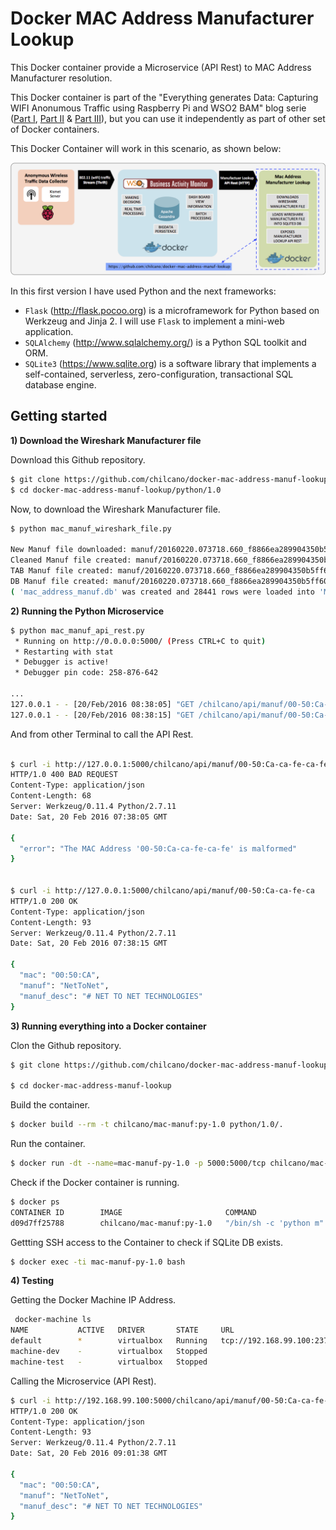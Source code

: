 # Docker MAC Address Manufacturer Lookup

This Docker container provide a Microservice (API Rest) to MAC Address Manufacturer resolution.

This Docker container is part of the "Everything generates Data: Capturing WIFI Anonumous Traffic using Raspberry Pi and WSO2 BAM" blog serie ([Part I](http://ow.ly/YcEf1), [Part II](http://ow.ly/YcEgz) & [Part III](http://ow.ly/YcEij)), but you can use it independently as part of other set of Docker containers.

This Docker Container will work in this scenario, as shown below:

![The MAC Address Manufacturer Lookup Docker Container](https://github.com/chilcano/docker-mac-address-manuf-lookup/blob/master/chilcano_docker_microservice_mac_address_manuf_lookup.png "The MAC Address Manufacturer Lookup Docker Container")


In this first version I have used Python and the next frameworks:

- `Flask` (http://flask.pocoo.org) is a microframework for Python based on Werkzeug and Jinja 2. I will use `Flask` to implement a mini-web application.
- `SQLAlchemy` (http://www.sqlalchemy.org/) is a Python SQL toolkit and ORM.
- `SQLite3` (https://www.sqlite.org) is a software library that implements a self-contained, serverless, zero-configuration, transactional SQL database engine. 

## Getting started

__1) Download the Wireshark Manufacturer file__

Download this Github repository.
```bash
$ git clone https://github.com/chilcano/docker-mac-address-manuf-lookup.git
$ cd docker-mac-address-manuf-lookup/python/1.0
```

Now, to download the Wireshark Manufacturer file.
```bash
$ python mac_manuf_wireshark_file.py

New Manuf file downloaded: manuf/20160220.073718.660_f8866ea289904350b5ff60ffda53edca_ok
Cleaned Manuf file created: manuf/20160220.073718.660_f8866ea289904350b5ff60ffda53edca_ok_cleaned
TAB Manuf file created: manuf/20160220.073718.660_f8866ea289904350b5ff60ffda53edca_ok_cleaned.tab
DB Manuf file created: manuf/20160220.073718.660_f8866ea289904350b5ff60ffda53edca_ok_cleaned.tab.db
( 'mac_address_manuf.db' was created and 28441 rows were loaded into 'MacAddressManuf' table. )

```

__2) Running the Python Microservice__

```bash
$ python mac_manuf_api_rest.py
 * Running on http://0.0.0.0:5000/ (Press CTRL+C to quit)
 * Restarting with stat
 * Debugger is active!
 * Debugger pin code: 258-876-642

...
127.0.0.1 - - [20/Feb/2016 08:38:05] "GET /chilcano/api/manuf/00-50:Ca-ca-fe-ca-fe HTTP/1.1" 400 -
127.0.0.1 - - [20/Feb/2016 08:38:15] "GET /chilcano/api/manuf/00-50:Ca-ca-fe-ca HTTP/1.1" 200 -

```

And from other Terminal to call the API Rest.

```bash

$ curl -i http://127.0.0.1:5000/chilcano/api/manuf/00-50:Ca-ca-fe-ca-fe
HTTP/1.0 400 BAD REQUEST
Content-Type: application/json
Content-Length: 68
Server: Werkzeug/0.11.4 Python/2.7.11
Date: Sat, 20 Feb 2016 07:38:05 GMT

{
  "error": "The MAC Address '00-50:Ca-ca-fe-ca-fe' is malformed"
}


$ curl -i http://127.0.0.1:5000/chilcano/api/manuf/00-50:Ca-ca-fe-ca
HTTP/1.0 200 OK
Content-Type: application/json
Content-Length: 93
Server: Werkzeug/0.11.4 Python/2.7.11
Date: Sat, 20 Feb 2016 07:38:15 GMT

{
  "mac": "00:50:CA",
  "manuf": "NetToNet",
  "manuf_desc": "# NET TO NET TECHNOLOGIES"
}

```

__3) Running everything into a Docker container__


Clon the Github repository.
```bash
$ git clone https://github.com/chilcano/docker-mac-address-manuf-lookup.git

$ cd docker-mac-address-manuf-lookup
```

Build the container.
```bash
$ docker build --rm -t chilcano/mac-manuf:py-1.0 python/1.0/.
```

Run the container.
```bash
$ docker run -dt --name=mac-manuf-py-1.0 -p 5000:5000/tcp chilcano/mac-manuf:py-1.0
```

Check if the Docker container is running.
```bash
$ docker ps
CONTAINER ID        IMAGE                       COMMAND                  CREATED             STATUS              PORTS                    NAMES
d09d7ff25788        chilcano/mac-manuf:py-1.0   "/bin/sh -c 'python m"   14 seconds ago      Up 13 seconds       0.0.0.0:5000->5000/tcp   mac-manuf-py-1.0
```

Gettting SSH access to the Container to check if SQLite DB exists.
```bash
$ docker exec -ti mac-manuf-py-1.0 bash
```

__4) Testing__

Getting the Docker Machine IP Address.
```bash
 docker-machine ls
NAME           ACTIVE   DRIVER       STATE     URL                         SWARM   ERRORS
default        *        virtualbox   Running   tcp://192.168.99.100:2376
machine-dev    -        virtualbox   Stopped
machine-test   -        virtualbox   Stopped
```

Calling the Microservice (API Rest).
```bash
$ curl -i http://192.168.99.100:5000/chilcano/api/manuf/00-50:Ca-ca-fe-ca
HTTP/1.0 200 OK
Content-Type: application/json
Content-Length: 93
Server: Werkzeug/0.11.4 Python/2.7.11
Date: Sat, 20 Feb 2016 09:01:38 GMT

{
  "mac": "00:50:CA",
  "manuf": "NetToNet",
  "manuf_desc": "# NET TO NET TECHNOLOGIES"
}
```
